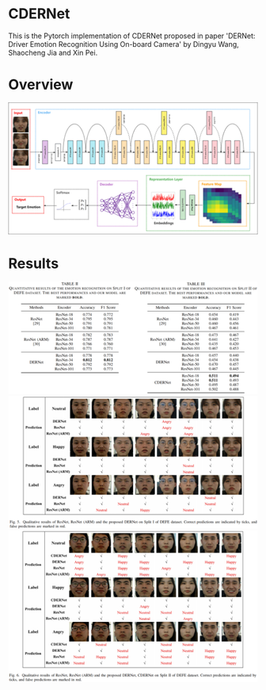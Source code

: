 # CDERNet

This is the Pytorch implementation of CDERNet proposed in paper 'DERNet: Driver Emotion Recognition Using On-board Camera' by Dingyu Wang, Shaocheng Jia and Xin Pei.

# Overview

![Overview of CDERNet](Images/Figure4.jpg)

# Results

![Results](Images/QuantitativeResults.png)
![Results](Images/QualitativeResults1.png)
![Results](Images/QualitativeResults2.png)
